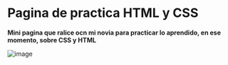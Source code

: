 # Pagina de practica HTML y CSS 

**Mini pagina que ralice ocn mi novia para practicar lo aprendido, en ese momento, sobre CSS y HTML**

![image](https://github.com/Criptamas/web_para_todos/assets/113388558/809160c9-f117-4d77-aeea-4a796c0da5d7)
